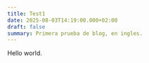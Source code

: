 ```yaml
---
title: Test1
date: 2025-08-03T14:19:00.000+02:00
draft: false
summary: Primera prueba de blog, en ingles.
---
```

Hello world.
